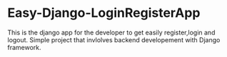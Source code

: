 # Easy-Django-LoginRegisterApp
This is the django app for the developer to get easily register,login and logout.
Simple project that invlolves backend developement with Django framework.
